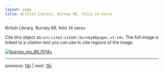 ```yaml
---
layout: page
title: British Library, Burney 86, folio 14 verso
---
```


British Library, Burney 86, folio 14 verso

Cite this object as `urn:cite2:citebl:burney86pages.v1:14v`.  The full image is linked to a citation tool you can use to cite regions of the image.

[![burney_ms_86_f014v](http://www.homermultitext.org/iipsrv?IIIF=/project/homer/pyramidal/deepzoom/citebl/burney86imgs/v1/burney_ms_86_f014v.tif/full/800,/0/default.jpg)](http://www.homermultitext.org/ict2/?urn=urn:cite2:citebl:burney86imgs.v1:burney_ms_86_f014v) 

---

previous:  [14r](../14r/) | next: [15r](../15r/)